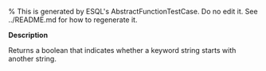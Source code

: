 % This is generated by ESQL's AbstractFunctionTestCase. Do no edit it. See ../README.md for how to regenerate it.

**Description**

Returns a boolean that indicates whether a keyword string starts with another string.

